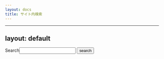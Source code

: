 ```yaml
---
layout: docs
title: サイト内検索
---
```

---
layout: default
---

<form action="get" id="site_search">
  <label for="search_box">Search</label><input type="text" id="search_box">
  <input type="submit" value="search">
</form>

<ul id="results"></ul>

<script src="https://code.jquery.com/jquery-3.3.1.min.js"></script>
<script src="/assets/js/lunr.min.js"></script>
<script src="/assets/js/lunr.stemmer.support.js"></script>
<script src="/assets/js/tinyseg.js"></script>
<script src="/assets/js/lunr.ja.js"></script>
<script src="/assets/js/lunr.multi.js"></script>
<script src="/assets/js/search.js"></script>
